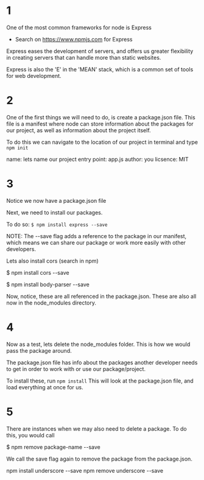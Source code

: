 
# 1

One of the most common frameworks for node is Express

- Search on https://www.npmjs.com for Express

Express eases the development of servers, and offers us greater flexibility in creating servers that can handle more than static websites.

Express is also the 'E' in the 'MEAN' stack, which is a common set of tools for web development.


# 2

One of the first things we will need to do, is create a package.json file. This file is a manifest where node can store information about the packages for our project, as well as information about the project itself.

To do this we can navigate to the location of our project in terminal and type
`npm init`

name: lets name our project
entry point: app.js
author: you
licsence: MIT



# 3

Notice we now have a package.json file

Next, we need to install our packages.

To do so:
`$ npm install express --save`

NOTE: The --save flag adds a reference to the package in our manifest, which means we can share our package or work more easily with other developers.


Lets also install cors (search in npm)

$ npm install cors --save

$ npm install body-parser --save

Now, notice, these are all referenced in the package.json.
These are also all now in the node_modules directory.



# 4

Now as a test, lets delete the node_modules folder. This is how we would pass the package around.

The package.json file has info about the packages another developer needs to get in order to work with or use our package/project.

To install these, run `npm install`
This will look at the package.json file, and load everything at once for us.


# 5

There are instances when we may also need to delete a package.
To do this, you would call

$ npm remove package-name --save

We call the save flag again to remove the package from the package.json.

npm install underscore --save
npm remove underscore --save

